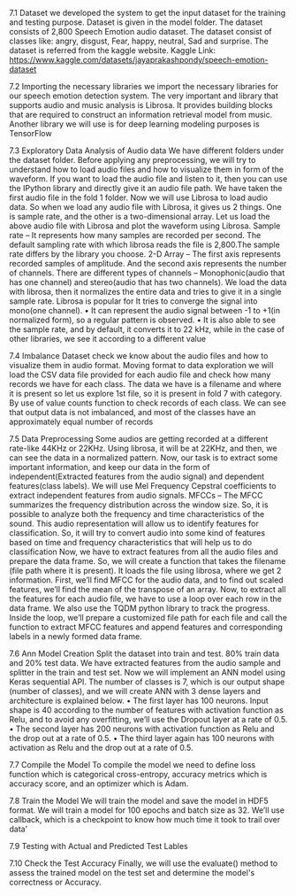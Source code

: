 7.1 Dataset
we developed the system to get the input dataset for the training and testing purpose. Dataset is 
given in the model folder. The dataset consists of 2,800 Speech Emotion audio dataset. The dataset 
consist of classes like: angry, disgust, Fear, happy, neutral, Sad and surprise. The dataset is referred 
from the kaggle website. 
Kaggle Link: https://www.kaggle.com/datasets/jayaprakashpondy/speech-emotion-dataset


7.2 Importing the necessary libraries
we import the necessary libraries for our speech emotion detection system. The very important and 
library that supports audio and music analysis is Librosa. It provides building blocks that are 
required to construct an information retrieval model from music. Another library we will use is for 
deep learning modeling purposes is TensorFlow

7.3 Exploratory Data Analysis of Audio data
We have different folders under the dataset folder. Before applying any preprocessing, we will try 
to understand how to load audio files and how to visualize them in form of the waveform. If you 
want to load the audio file and listen to it, then you can use the IPython library and directly give it 
an audio file path. We have taken the first audio file in the fold 1 folder.
Now we will use Librosa to load audio data. So when we load any audio file with Librosa, it gives 
us 2 things. One is sample rate, and the other is a two-dimensional array. Let us load the above 
audio file with Librosa and plot the waveform using Librosa.
Sample rate – It represents how many samples are recorded per second. The default sampling rate 
with which librosa reads the file is 2,800.The sample rate differs by the library you choose.
2-D Array – The first axis represents recorded samples of amplitude. And the second axis 
represents the number of channels. There are different types of channels – Monophonic(audio that 
has one channel) and stereo(audio that has two channels).
We load the data with librosa, then it normalizes the entire data and tries to give it in a single 
sample rate. 
Librosa is popular for
It tries to converge the signal into mono(one channel).
• It can represent the audio signal between -1 to +1(in normalized form), so a regular pattern 
is observed.
• It is also able to see the sample rate, and by default, it converts it to 22 kHz, while in the 
case of other libraries, we see it according to a different value

7.4 Imbalance Dataset check
we know about the audio files and how to visualize them in audio format. Moving format to data 
exploration we will load the CSV data file provided for each audio file and check how many 
records we have for each class.
The data we have is a filename and where it is present so let us explore 1st file, so it is present in 
fold 7 with category. By use of value counts function to check records of each class.
We can see that output data is not imbalanced, and most of the classes have an approximately equal 
number of records

7.5 Data Preprocessing
Some audios are getting recorded at a different rate-like 44KHz or 22KHz. Using librosa, it will 
be at 22KHz, and then, we can see the data in a normalized pattern. Now, our task is to extract 
some important information, and keep our data in the form of independent(Extracted features from 
the audio signal) and dependent features(class labels). We will use Mel Frequency Cepstral 
coefficients to extract independent features from audio signals.
MFCCs – The MFCC summarizes the frequency distribution across the window size. So, it is 
possible to analyze both the frequency and time characteristics of the sound. This audio 
representation will allow us to identify features for classification. So, it will try to convert audio 
into some kind of features based on time and frequency characteristics that will help us to do 
classification Now, we have to extract features from all the audio files and prepare the data frame. 
So, we will create a function that takes the filename (file path where it is present). It loads the file 
using librosa, where we get 2 information. First, we’ll find MFCC for the audio data, and to find 
out scaled features, we’ll find the mean of the transpose of an array. Now, to extract all the features 
for each audio file, we have to use a loop over each row in the data frame. We also use the TQDM 
python library to track the progress. Inside the loop, we’ll prepare a customized file path for each 
file and call the function to extract MFCC features and append features and corresponding labels 
in a newly formed data frame.

 
7.6 Ann Model Creation
Split the dataset into train and test. 80% train data and 20% test data.
We have extracted features from the audio sample and splitter in the train and test set. Now we 
will implement an ANN model using Keras sequential API. The number of classes is 7, which is 
our output shape (number of classes), and we will create ANN with 3 dense layers and architecture 
is explained below.
• The first layer has 100 neurons. Input shape is 40 according to the number of features with 
activation function as Relu, and to avoid any overfitting, we’ll use the Dropout layer at a 
rate of 0.5.
• The second layer has 200 neurons with activation function as Relu and the drop out at a 
rate of 0.5.
• The third layer again has 100 neurons with activation as Relu and the drop out at a rate of 
0.5.

7.7 Compile the Model
To compile the model we need to define loss function which is categorical cross-entropy, accuracy 
metrics which is accuracy score, and an optimizer which is Adam.


7.8 Train the Model
We will train the model and save the model in HDF5 format. We will train a model for 100 epochs 
and batch size as 32. We’ll use callback, which is a checkpoint to know how much time it took to 
trail over data’

7.9 Testing with Actual and Predicted Test Lables

7.10 Check the Test Accuracy
Finally, we will use the evaluate() method to assess the trained model on the test set and determine 
the model's correctness or Accuracy.




